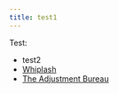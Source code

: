 ```yaml
---
title: test1
---
```


Test:
- test2
- [Whiplash](https://en.wikipedia.org/wiki/Whiplash_(2014_film))
- [The Adjustment Bureau](https://en.wikipedia.org/wiki/The_Adjustment_Bureau)